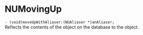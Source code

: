 # NUMovingUp

`- (void)moveUpWithAliaser:(NUAliaser *)anAliaser;`  
Reflects the contents of the object on the database to the object.